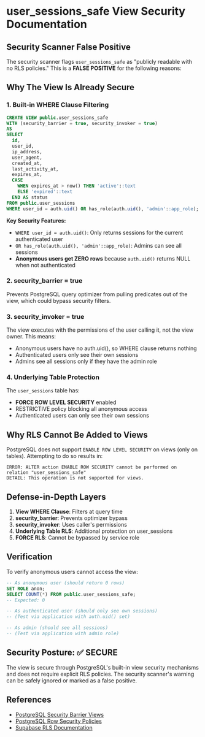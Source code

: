 # user_sessions_safe View Security Documentation

## Security Scanner False Positive

The security scanner flags `user_sessions_safe` as "publicly readable with no RLS policies." This is a **FALSE POSITIVE** for the following reasons:

## Why The View Is Already Secure

### 1. Built-in WHERE Clause Filtering
```sql
CREATE VIEW public.user_sessions_safe
WITH (security_barrier = true, security_invoker = true)
AS
SELECT 
  id,
  user_id,
  ip_address,
  user_agent,
  created_at,
  last_activity_at,
  expires_at,
  CASE 
    WHEN expires_at > now() THEN 'active'::text
    ELSE 'expired'::text
  END AS status
FROM public.user_sessions
WHERE user_id = auth.uid() OR has_role(auth.uid(), 'admin'::app_role);
```

**Key Security Features:**
- `WHERE user_id = auth.uid()`: Only returns sessions for the current authenticated user
- `OR has_role(auth.uid(), 'admin'::app_role)`: Admins can see all sessions
- **Anonymous users get ZERO rows** because `auth.uid()` returns NULL when not authenticated

### 2. security_barrier = true
Prevents PostgreSQL query optimizer from pulling predicates out of the view, which could bypass security filters.

### 3. security_invoker = true  
The view executes with the permissions of the user calling it, not the view owner. This means:
- Anonymous users have no auth.uid(), so WHERE clause returns nothing
- Authenticated users only see their own sessions
- Admins see all sessions only if they have the admin role

### 4. Underlying Table Protection
The `user_sessions` table has:
- **FORCE ROW LEVEL SECURITY** enabled
- RESTRICTIVE policy blocking all anonymous access
- Authenticated users can only see their own sessions

## Why RLS Cannot Be Added to Views

PostgreSQL does not support `ENABLE ROW LEVEL SECURITY` on views (only on tables). Attempting to do so results in:
```
ERROR: ALTER action ENABLE ROW SECURITY cannot be performed on relation "user_sessions_safe"
DETAIL: This operation is not supported for views.
```

## Defense-in-Depth Layers

1. **View WHERE Clause**: Filters at query time
2. **security_barrier**: Prevents optimizer bypass
3. **security_invoker**: Uses caller's permissions
4. **Underlying Table RLS**: Additional protection on user_sessions
5. **FORCE RLS**: Cannot be bypassed by service role

## Verification

To verify anonymous users cannot access the view:

```sql
-- As anonymous user (should return 0 rows)
SET ROLE anon;
SELECT COUNT(*) FROM public.user_sessions_safe;
-- Expected: 0

-- As authenticated user (should only see own sessions)
-- (Test via application with auth.uid() set)

-- As admin (should see all sessions)
-- (Test via application with admin role)
```

## Security Posture: ✅ SECURE

The view is secure through PostgreSQL's built-in view security mechanisms and does not require explicit RLS policies. The security scanner's warning can be safely ignored or marked as a false positive.

## References

- [PostgreSQL Security Barrier Views](https://www.postgresql.org/docs/current/rules-privileges.html)
- [PostgreSQL Row Security Policies](https://www.postgresql.org/docs/current/ddl-rowsecurity.html)
- [Supabase RLS Documentation](https://supabase.com/docs/guides/auth/row-level-security)
